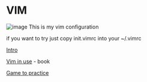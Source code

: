 # VIM
![image](https://user-images.githubusercontent.com/108277031/200780927-e75febec-9c69-4f1c-824d-ca7aeba93ec1.png)
This is my vim configuration

if you want to try just copy init.vimrc into your ~/.vimrc

[Intro](https://missing.csail.mit.edu/2020/editors/) 

[Vim in use](https://pragprog.com/titles/dnvim2/practical-vim-second-edition/) - book

[Game to practice](https://vim-adventures.com/) 
